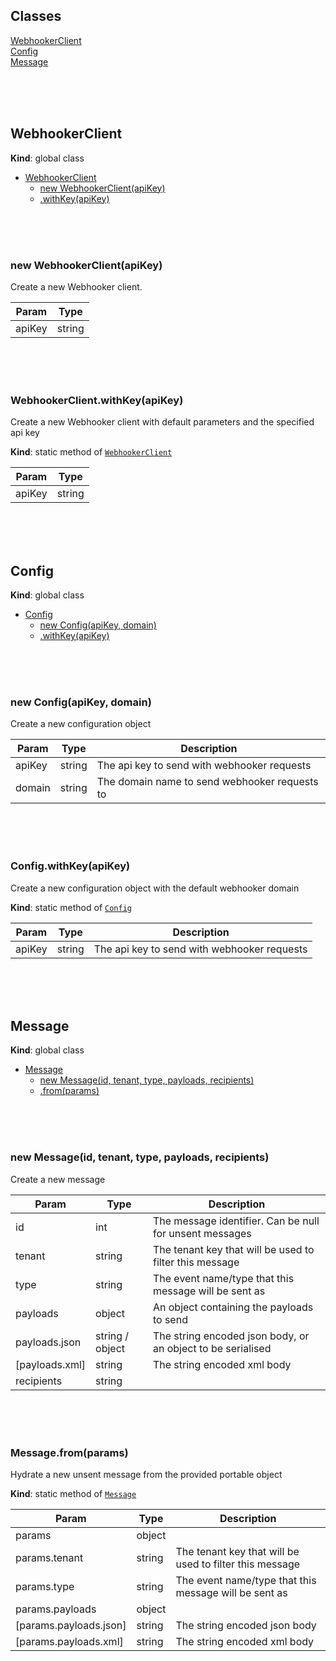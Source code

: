 ## Classes

<dl>
<dt><a href="#WebhookerClient">WebhookerClient</a></dt>
<dd></dd>
<dt><a href="#Config">Config</a></dt>
<dd></dd>
<dt><a href="#Message">Message</a></dt>
<dd></dd>
</dl>

<br><br><br>
<a id="WebhookerClient"></a>

## WebhookerClient
**Kind**: global class  

* [WebhookerClient](#WebhookerClient)
    * [new WebhookerClient(apiKey)](#new_WebhookerClient_new)
    * [.withKey(apiKey)](#WebhookerClient.withKey)

<br><br><br>
<a id="new_WebhookerClient_new"></a>

### new WebhookerClient(apiKey)
Create a new Webhooker client.


| Param | Type |
| --- | --- |
| apiKey | string | 

<br><br><br>
<a id="WebhookerClient.withKey"></a>

### WebhookerClient.withKey(apiKey)
Create a new Webhooker client with default parameters and the specified
api key

**Kind**: static method of [`WebhookerClient`](#WebhookerClient)  

| Param | Type |
| --- | --- |
| apiKey | string | 

<br><br><br>
<a id="Config"></a>

## Config
**Kind**: global class  

* [Config](#Config)
    * [new Config(apiKey, domain)](#new_Config_new)
    * [.withKey(apiKey)](#Config.withKey)

<br><br><br>
<a id="new_Config_new"></a>

### new Config(apiKey, domain)
Create a new configuration object


| Param | Type | Description |
| --- | --- | --- |
| apiKey | string | The api key to send with webhooker requests |
| domain | string | The domain name to send webhooker requests to |

<br><br><br>
<a id="Config.withKey"></a>

### Config.withKey(apiKey)
Create a new configuration object with the default webhooker domain

**Kind**: static method of [`Config`](#Config)  

| Param | Type | Description |
| --- | --- | --- |
| apiKey | string | The api key to send with webhooker requests |

<br><br><br>
<a id="Message"></a>

## Message
**Kind**: global class  

* [Message](#Message)
    * [new Message(id, tenant, type, payloads, recipients)](#new_Message_new)
    * [.from(params)](#Message.from)

<br><br><br>
<a id="new_Message_new"></a>

### new Message(id, tenant, type, payloads, recipients)
Create a new message


| Param | Type | Description |
| --- | --- | --- |
| id | int | The message identifier. Can be null for unsent messages |
| tenant | string | The tenant key that will be used to filter this  message |
| type | string | The event name/type that this message  will be sent as |
| payloads | object | An object containing the payloads to send |
| payloads.json | string / object | The string encoded json body, or  an object to be serialised |
| [payloads.xml] | string | The string encoded xml body |
| recipients | string |  |

<br><br><br>
<a id="Message.from"></a>

### Message.from(params)
Hydrate a new unsent message from the provided portable object

**Kind**: static method of [`Message`](#Message)  

| Param | Type | Description |
| --- | --- | --- |
| params | object |  |
| params.tenant | string | The tenant key that will be used to filter this message |
| params.type | string | The event name/type that this message will be sent as |
| params.payloads | object |  |
| [params.payloads.json] | string | The string encoded json body |
| [params.payloads.xml] | string | The string encoded xml body |

